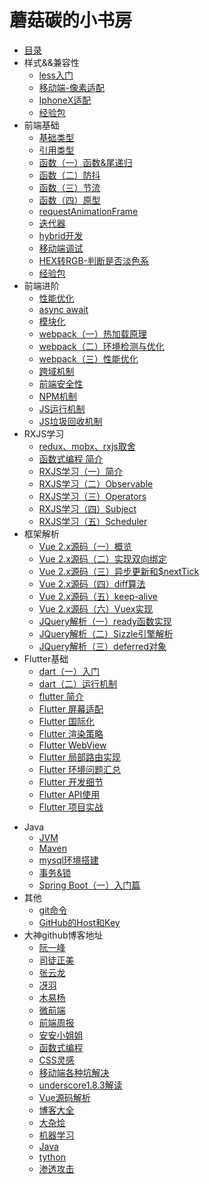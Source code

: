 # 蘑菇碳的小书房

* [目录](README.md)
* 样式&&兼容性
  * [less入门](css/less.md)
  * [移动端-像素适配](css/LAYOUT.md)
  * [IphoneX适配](css/safe_area.md)
  * [经验包](css/EXPERIENCE.md)
* 前端基础
  * [基础类型](javascript/basal_type.md)
  * [引用类型](javascript/object_type.md)
  * [函数（一）函数&尾递归](javascript/function.md)
  * [函数（二）防抖](javascript/debounce.md)
  * [函数（三）节流](javascript/throttle.md)
  * [函数（四）原型](javascript/prototype.md)
  * [requestAnimationFrame](javascript/request_frame.md)
  * [迭代器](javascript/iterator.md)
  * [hybrid开发](javascript/hybrid.md)
  * [移动端调试](sse/console.md)
  * [HEX转RGB-判断是否淡色系](javascript/hex2rgb.md)
  * [经验包](javascript/experience.md)
* 前端进阶
  * [性能优化](sse/optimization.md)
  * [async await](sse/async_await.md)
  * [模块化](sse/module.md)
  * [webpack（一）热加载原理](fed-tools/hot_loader.md)
  * [webpack（二）环境检测与优化](fed-tools/define_plugin.md)
  * [webpack（三）性能优化](fed-tools/webpack_optimization.md)
  * [跨域机制](browser/cross_origin.md)
  * [前端安全性](browser/security_code.md)
  * [NPM机制](node/NPM.md)
  * [JS运行机制](sse/event_loop.md)
  * [JS垃圾回收机制](browser/garbage_collection.md)
* RXJS学习
  * [redux、mobx、rxjs取舍](sse/state_manage.md)
  * [函数式编程 简介](sse/function_program.md)
  * [RXJS学习（一）简介](rxjs/rxjs.md)
  * [RXJS学习（二）Observable](rxjs/Observable.md)
  * [RXJS学习（三）Operators](rxjs/Operators.md)
  * [RXJS学习（四）Subject](rxjs/Subject.md)
  * [RXJS学习（五）Scheduler](rxjs/Scheduler.md)
* 框架解析
  * [Vue 2.x源码（一）概览](vue/base.md)
  * [Vue 2.x源码（二）实现双向绑定](vue/proxy.md)
  * [Vue 2.x源码（三）异步更新和$nextTick](vue/next_tick.md)
  * [Vue 2.x源码（四）diff算法](vue/diff.md)
  * [Vue 2.x源码（五）keep-alive](vue/keep_alive.md)
  * [Vue 2.x源码（六）Vuex实现](vue/vuex.md)
  * [JQuery解析（一）ready函数实现](jQuery/ready.md)
  * [JQuery解析（二）Sizzle引擎解析](jQuery/sizzle.md)
  * [JQuery解析（三）deferred对象](jQuery/deferred.md)
* Flutter基础
  * [dart（一）入门](dart/PRIMER.md)
  * [dart（二）运行机制](dart/event_loop.md)
  * [flutter 简介](flutter/BRIEF.md)
  * [Flutter 屏幕适配](flutter/PRIMER.md)
  * [Flutter 国际化](flutter/LOCAL.md)
  * [Flutter 渲染策略](flutter/render.md)
  * [Flutter WebView](flutter/webview.md)
  * [Flutter 局部路由实现](flutter/navigator.md)
  * [Flutter 环境问题汇总](flutter/SCENES.md)
  * [Flutter 开发细节](flutter/ISSUE.md)
  * [Flutter API使用](https://github.com/zhongmeizhi/flutter-UI)
  * [Flutter 项目实战](https://github.com/zhongmeizhi/fultter-example-app)
<!-- * Flutter进阶
  * [Flutter 更新策略](flutter/update_state.md) -->
* Java
  * [JVM](java/JVM.md)
  * [Maven](java/maven.md)
  * [mysql环境搭建](java/MYSQL.md)
  * [事务&锁](java/data_base.md)
  * [Spring Boot（一）入门篇](spring-boot/init.md)
  <!-- * [Spring Boot（二）注解](spring-boot/decoration.md）-->
* 其他
  * [git命令](other/GIT.md)
  * [GitHub的Host和Key](other/GITHUB.md)
* 大神github博客地址
  * [阮一峰](https://github.com/ruanyf)
  * [司徒正美](https://github.com/RubyLouvre/mobileHack)
  * [张云龙](https://github.com/fouber/blog)
  * [冴羽](https://github.com/mqyqingfeng/Blog)
  * [木易杨](https://github.com/yygmind)
  * [微前端](https://github.com/phodal/microfrontends)
  * [前端周报](https://github.com/Tnfe/TNFE-Weekly)
  * [安安小姐姐](https://github.com/sisterAn/blog)
  * [函数式编程](https://llh911001.gitbooks.io/mostly-adequate-guide-chinese/content/ch3.html)
  * [CSS灵感](https://github.com/chokcoco/CSS-Inspiration)
  * [移动端各种坑解决](https://github.com/RubyLouvre/mobileHack)
  * [underscore1.8.3解读](https://github.com/lessfish/underscore-analysis)
  * [Vue源码解析](https://github.com/answershuto/learnVue)
  * [博客大全](https://github.com/libin1991/libin_Blog)
  * [大杂烩](https://github.com/horanly/Front-end-tutorial)
  * [机器学习](https://github.com/apachecn/AiLearning)
  * [Java](https://github.com/Snailclimb/JavaGuide)
  * [tython](https://github.com/jackfrued/Python-100-Days)
  * [渗透攻击](https://github.com/Micropoor/Micro8)